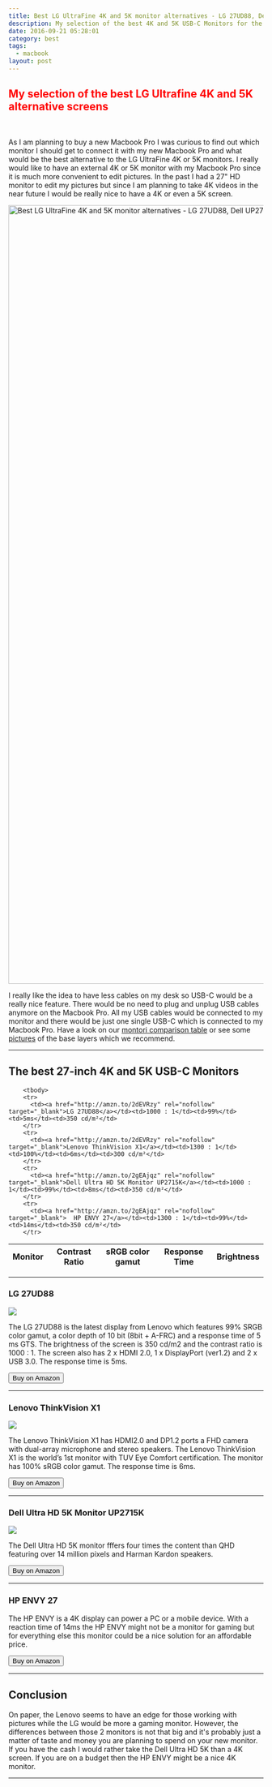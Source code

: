 ```yaml
---
title: Best LG UltraFine 4K and 5K monitor alternatives - LG 27UD88, Dell UP2715K, HP ENVY 27 or Lenovo ThinkVision X1
description: My selection of the best 4K and 5K USB-C Monitors for the Macbook Pro
date: 2016-09-21 05:28:01
category: best
tags:
  - macbook
layout: post
---
```


<h2 style="color:red">My selection of the best LG Ultrafine 4K and 5K alternative screens</h2>
<br>

As I am planning to buy a new Macbook Pro I was curious to find out which monitor I should get to connect it with my new Macbook Pro and what would be the best alternative to the LG UltraFine 4K or 5K monitors. I really would like to have an external 4K or 5K monitor with my Macbook Pro since it is much more convenient to edit pictures. In the past I had a 27" HD monitor to edit my pictures but since I am planning to take 4K videos in the near future I would be really nice to have a 4K or even a 5K screen.

<a data-flickr-embed="true"  href="https://www.flickr.com/photos/90204224@N07/31528052726/in/dateposted-public/" title="Best LG UltraFine 4K and 5K monitor alternatives - LG 27UD88, Dell UP2715K, HP ENVY 27 or Lenovo ThinkVision X1 for Macbook Pro with Touchbar"><img src="https://c7.staticflickr.com/1/186/31528052726_5436587b3c_k.jpg" width="2048" height="1536" alt="Best LG UltraFine 4K and 5K monitor alternatives - LG 27UD88, Dell UP2715K, HP ENVY 27 or Lenovo ThinkVision X1 for Macbook Pro with Touchbar"></a><script async src="//embedr.flickr.com/assets/client-code.js" charset="utf-8"></script>

I really like the idea to have less cables on my desk so USB-C would be a really nice feature. There would be no need to plug and unplug USB cables anymore on the Macbook Pro. All my USB cables would be connected to my monitor and there would be just one single USB-C which is connected to my Macbook Pro. Have a look on our <a href="#list">montori comparison table</a> or see some <a href="#example">pictures</a> of the base layers which we recommend.


<hr>

<h2 id="list">The best 27-inch 4K and 5K USB-C Monitors</h2>
<div class="table-responsive">
<table class="table table-hover table-bordered list_items_5">
        <thead>
             <tr>
                <th>Monitor</th><th>Contrast Ratio</th><th>sRGB color gamut</th><th>Response Time</th><th>Brightness</th>
             </tr>
        </thead>

        <tbody>
        <tr>
          <td><a href="http://amzn.to/2dEVRzy" rel="nofollow" target="_blank">LG 27UD88</a></td><td>1000 : 1</td><td>99%</td><td>5ms</td><td>350 cd/m²</td>
        </tr>
        <tr>
          <td><a href="http://amzn.to/2dEVRzy" rel="nofollow" target="_blank">Lenovo ThinkVision X1</a></td><td>1300 : 1</td><td>100%</td><td>6ms</td><td>300 cd/m²</td>
        </tr>
        <tr>
          <td><a href="http://amzn.to/2gEAjqz" rel="nofollow" target="_blank">Dell Ultra HD 5K Monitor UP2715K</a></td><td>1000 : 1</td><td>99%</td><td>8ms</td><td>350 cd/m²</td>
        </tr>
        <tr>
          <td><a href="http://amzn.to/2gEAjqz" rel="nofollow" target="_blank">  HP ENVY 27</a></td><td>1300 : 1</td><td>99%</td><td>14ms</td><td>350 cd/m²</td>
        </tr>

</tbody>
</table>
</div>

<hr>

<h3 id="example"> LG 27UD88</h3>
<a href="https://www.amazon.com/gp/product/B01CDYB0QS/ref=as_li_tl?ie=UTF8&camp=1789&creative=9325&creativeASIN=B01CDYB0QS&linkCode=as2&tag=hikeve-20&linkId=9750242391a1726e4b4b87c855ce4300" rel="nofollow"><img border="0" src="//ws-na.amazon-adsystem.com/widgets/q?_encoding=UTF8&MarketPlace=US&ASIN=B01CDYB0QS&ServiceVersion=20070822&ID=AsinImage&WS=1&Format=_SL250_&tag=hikeve-20" ></a><img src="//ir-na.amazon-adsystem.com/e/ir?t=hikeve-20&l=am2&o=1&a=B01CDYB0QS" width="1" height="1" border="0" alt="" style="border:none !important; margin:0px !important;" />

The LG 27UD88 is the latest display from Lenovo which features 99% SRGB color gamut, a color depth of 10 bit (8bit + A-FRC) and a response time of 5 ms GTS. The brightness of the screen is 350 cd/m2 and the contrast ratio is 1000 : 1. The screen also has 2 x HDMI 2.0, 1 x DisplayPort (ver1.2) and 2 x USB 3.0. The response time is 5ms.

<a href="http://amzn.to/2dEVRzy" rel="nofollow" target="blank"><button type="button" class="btn btn-danger">Buy on Amazon</button></a>
<!--more-->
<hr>

<h3> Lenovo ThinkVision X1</h3>
<a href="https://www.amazon.com/gp/product/B01EORW6YM/ref=as_li_tl?ie=UTF8&camp=1789&creative=9325&creativeASIN=B01EORW6YM&linkCode=as2&tag=hikeve-20&linkId=f43cc1738aa7806bd1bb12c3e2670ce2" rel="nofollow"><img border="0" src="//ws-na.amazon-adsystem.com/widgets/q?_encoding=UTF8&MarketPlace=US&ASIN=B01EORW6YM&ServiceVersion=20070822&ID=AsinImage&WS=1&Format=_SL250_&tag=hikeve-20" ></a><img src="//ir-na.amazon-adsystem.com/e/ir?t=hikeve-20&l=am2&o=1&a=B01EORW6YM" width="1" height="1" border="0" alt="" style="border:none !important; margin:0px !important;" />

The Lenovo ThinkVision X1 has HDMI2.0 and DP1.2 ports a FHD camera with dual-array microphone and stereo speakers. The Lenovo ThinkVision X1 is the world’s 1st monitor with TUV Eye Comfort certification. The monitor has 100% sRGB color gamut. The response time is 6ms.

<a href="http://amzn.to/2dEVRzy" rel="nofollow" target="blank"><button type="button" class="btn btn-danger">Buy on Amazon</button></a>

<hr>

<h3>Dell Ultra HD 5K Monitor UP2715K</h3>

<a target="_blank"  href="https://www.amazon.com/gp/product/B00OKSFXZU/ref=as_li_tl?ie=UTF8&camp=1789&creative=9325&creativeASIN=B00OKSFXZU&linkCode=as2&tag=hikeve-20&linkId=302e66e0b4bc2e1338edb0c38e62b898"><img border="0" src="//ws-na.amazon-adsystem.com/widgets/q?_encoding=UTF8&MarketPlace=US&ASIN=B00OKSFXZU&ServiceVersion=20070822&ID=AsinImage&WS=1&Format=_SL250_&tag=hikeve-20" ></a><img src="//ir-na.amazon-adsystem.com/e/ir?t=hikeve-20&l=am2&o=1&a=B00OKSFXZU" width="1" height="1" border="0" alt="" style="border:none !important; margin:0px !important;" />

The Dell Ultra HD 5K monitor fffers four times the content than QHD featuring over 14 million pixels and Harman Kardon speakers.

<a href="http://amzn.to/2gEAjqz" rel="nofollow" target="blank"><button type="button" class="btn btn-danger">Buy on Amazon</button></a>


<hr>

<h3>HP ENVY 27</h3>

The HP ENVY is a 4K display can power a PC or a mobile device. With a reaction time of 14ms the HP ENVY might not be a monitor for gaming but for everything else this monitor could be a nice solution for an affordable price.

<a href="" rel="nofollow" target="blank"><button type="button" class="btn btn-danger">Buy on Amazon</button></a>


<hr>


<h2>Conclusion</h2>
On paper, the Lenovo seems to have an edge for those working with pictures while the LG would be more a gaming monitor. However, the differences between those 2 monitors is not that big and it's probably just a matter of taste and money you are planning to spend on your new monitor. If you have the cash I would rather take the Dell Ultra HD 5K than a 4K screen. If you are on a budget then the HP ENVY might be a nice 4K monitor.

<hr>

<script type="text/javascript">
amzn_assoc_placement = "adunit0";
amzn_assoc_search_bar = "false";
amzn_assoc_tracking_id = "hikeve-20";
amzn_assoc_search_bar_position = "top";
amzn_assoc_ad_mode = "search";
amzn_assoc_ad_type = "smart";
amzn_assoc_marketplace = "amazon";
amzn_assoc_region = "US";
amzn_assoc_title = "Search Results from Amazon";
amzn_assoc_default_search_phrase = "USB-C";
amzn_assoc_default_category = "All";
amzn_assoc_linkid = "c8fbd44fb8175bb79ed521d4925db8c9";
</script>
<script src="//z-na.amazon-adsystem.com/widgets/onejs?MarketPlace=US"></script>
